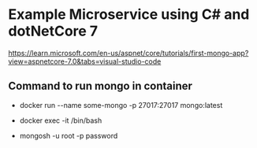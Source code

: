 
# Example Microservice using C# and dotNetCore 7

https://learn.microsoft.com/en-us/aspnet/core/tutorials/first-mongo-app?view=aspnetcore-7.0&tabs=visual-studio-code


## Command to run mongo in container
  
- docker run --name some-mongo -p 27017:27017 mongo:latest
  
- docker exec -it <container-id> /bin/bash  

- mongosh -u root -p password



